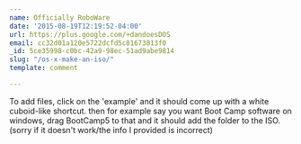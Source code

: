 ```yaml
---
name: Officially RoboWare
date: '2015-08-19T12:19:52-04:00'
url: https://plus.google.com/+dandoesDOS
email: cc32d01a120e5722dcfd5c81673813f0
_id: 5ce35998-c0bc-42a9-98ec-51ad9abe9814
slug: "/os-x-make-an-iso/"
template: comment

---
```


To add files, click on the 'example' and it should come up with a white cuboid-like shortcut. then for example say you want Boot Camp software on windows, drag BootCamp5 to that and it should add the folder to the ISO. (sorry if it doesn't work/the info I provided is incorrect)
